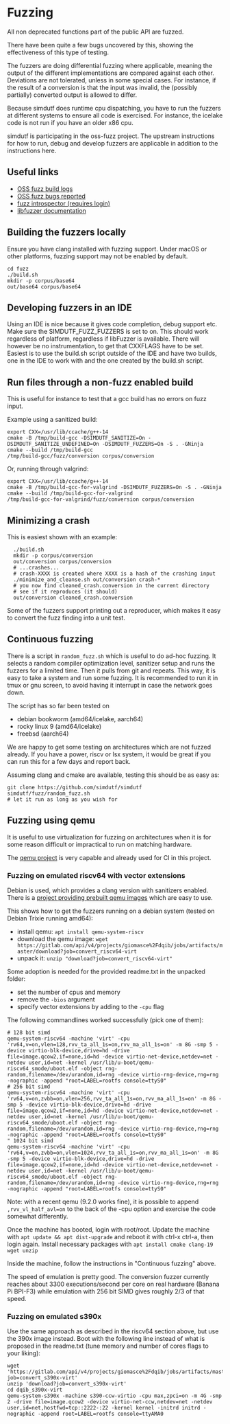 # Fuzzing

All non deprecated functions part of the public API are fuzzed.

There have been quite a few bugs uncovered by this,
showing the effectiveness of this type of testing.

The fuzzers are doing differential fuzzing where applicable, meaning the output
of the different implementations are compared against each other. Deviations
are not tolerated, unless in some special cases. For instance, if the result of
a conversion is that the input was invalid, the (possibly partially) converted
output is allowed to differ.

Because simdutf does runtime cpu dispatching, you have to run the fuzzers at
different systems to ensure all code is exercised. For instance, the icelake
code is not run if you have an older x86 cpu.

simdutf is participating in the oss-fuzz project. The upstream instructions for
how to run, debug and develop fuzzers are applicable in addition to the
instructions here.

## Useful links
 - [OSS fuzz build logs](https://oss-fuzz-build-logs.storage.googleapis.com/index.html#simdutf)
 - [OSS fuzz bugs reported](https://bugs.chromium.org/p/oss-fuzz/issues/list?sort=-id&q=proj%3Dsimdutf)
 - [fuzz introspector (requires login)](https://storage.googleapis.com/oss-fuzz-introspector/simdutf/inspector-report/20240816/fuzz_report.html)
 - [libfuzzer documentation](https://llvm.org/docs/LibFuzzer.html)
## Building the fuzzers locally

Ensure you have clang installed with fuzzing support. Under macOS or other platforms, fuzzing support may not be enabled by default.

```shell
cd fuzz
./build.sh
mkdir -p corpus/base64
out/base64 corpus/base64
```

## Developing fuzzers in an IDE
Using an IDE is nice because it gives code completion, debug support etc.
Make sure the SIMDUTF_FUZZ_FUZZERS is set to on. This should work regardless
of platform, regardless if libFuzzer is available. There will however be no
instrumentation, to get that CXXFLAGS have to be set. Easiest is to use the
build.sh script outside of the IDE and have two builds, one in the IDE to work
with and the one created by the build.sh script.

## Run files through a non-fuzz enabled build
This is useful for instance to test that a gcc build has no errors
on fuzz input.

Example using a sanitized build:
```shell
export CXX=/usr/lib/ccache/g++-14
cmake -B /tmp/build-gcc -DSIMDUTF_SANITIZE=On -DSIMDUTF_SANITIZE_UNDEFINED=On -DSIMDUTF_FUZZERS=On -S . -GNinja
cmake --build /tmp/build-gcc
/tmp/build-gcc/fuzz/conversion corpus/conversion
```

Or, running through valgrind:
```shell
export CXX=/usr/lib/ccache/g++-14
cmake -B /tmp/build-gcc-for-valgrind -DSIMDUTF_FUZZERS=On -S . -GNinja
cmake --build /tmp/build-gcc-for-valgrind
/tmp/build-gcc-for-valgrind/fuzz/conversion corpus/conversion
```

## Minimizing a crash
This is easiest shown with an example:
```shell
  ./build.sh
  mkdir -p corpus/conversion
  out/conversion corpus/conversion
  # ...crashes...
  # crash-XXXX is created where XXXX is a hash of the crashing input
  ./minimize_and_cleanse.sh out/conversion crash-*
  # you now find cleaned_crash.conversion in the current directory
  # see if it reproduces (it should)
  out/conversion cleaned_crash.conversion
```

Some of the fuzzers support printing out a reproducer, which makes it easy to
convert the fuzz finding into a unit test.

## Continuous fuzzing

There is a script in `random_fuzz.sh` which is useful to do ad-hoc fuzzing.
It selects a random compiler optimization level, sanitizer setup and runs the
fuzzers for a limited time. Then it pulls from git and repeats. This way, it is
easy to take a system and run some fuzzing. It is recommended to run it in tmux
or gnu screen, to avoid having it interrupt in case the network goes down.

The script has so far been tested on
 - debian bookworm (amd64/icelake, aarch64)
 - rocky linux 9 (amd64/icelake)
 - freebsd (aarch64)

We are happy to get some testing on architectures which are not fuzzed already.
If you have a power, riscv or lsx system, it would be great if you can run this
for a few days and report back.

Assuming clang and cmake are available, testing this should be as easy as:
```shell
git clone https://github.com/simdutf/simdutf
simdutf/fuzz/random_fuzz.sh
# let it run as long as you wish for
```

## Fuzzing using qemu

It is useful to use virtualization for fuzzing on architectures when it
is for some reason difficult or impractical to run on matching hardware.

The [qemu project](https://www.qemu.org/) is very capable and already used for
CI in this project.

### Fuzzing on emulated riscv64 with vector extensions

Debian is used, which provides a clang version with sanitizers enabled. There
is a [project providing prebuilt qemu images](https://people.debian.org/~gio/dqib/)
which are easy to use.

This shows how to get the fuzzers running on a debian system (tested on
Debian Trixie running amd64):

 - install qemu: `apt install qemu-system-riscv`
 - download the qemu image: `wget https://gitlab.com/api/v4/projects/giomasce%2Fdqib/jobs/artifacts/master/download?job=convert_riscv64-virt`
 - unpack it: `unzip "download?job=convert_riscv64-virt"`

Some adoption is needed for the provided readme.txt in the unpacked
folder:

 - set the number of cpus and memory
 - remove the `-bios` argument
 - specify vector extensions by adding to the `-cpu` flag

The following commandlines worked successfully (pick one of them):
```
# 128 bit simd
qemu-system-riscv64 -machine 'virt' -cpu 'rv64,v=on,vlen=128,rvv_ta_all_1s=on,rvv_ma_all_1s=on' -m 8G -smp 5 -device virtio-blk-device,drive=hd -drive file=image.qcow2,if=none,id=hd -device virtio-net-device,netdev=net -netdev user,id=net -kernel /usr/lib/u-boot/qemu-riscv64_smode/uboot.elf -object rng-random,filename=/dev/urandom,id=rng -device virtio-rng-device,rng=rng -nographic -append "root=LABEL=rootfs console=ttyS0"
# 256 bit simd
qemu-system-riscv64 -machine 'virt' -cpu 'rv64,v=on,zvbb=on,vlen=256,rvv_ta_all_1s=on,rvv_ma_all_1s=on' -m 8G -smp 5 -device virtio-blk-device,drive=hd -drive file=image.qcow2,if=none,id=hd -device virtio-net-device,netdev=net -netdev user,id=net -kernel /usr/lib/u-boot/qemu-riscv64_smode/uboot.elf -object rng-random,filename=/dev/urandom,id=rng -device virtio-rng-device,rng=rng -nographic -append "root=LABEL=rootfs console=ttyS0"
" 1024 bit simd
qemu-system-riscv64 -machine 'virt' -cpu 'rv64,v=on,zvbb=on,vlen=1024,rvv_ta_all_1s=on,rvv_ma_all_1s=on' -m 8G -smp 5 -device virtio-blk-device,drive=hd -drive file=image.qcow2,if=none,id=hd -device virtio-net-device,netdev=net -netdev user,id=net -kernel /usr/lib/u-boot/qemu-riscv64_smode/uboot.elf -object rng-random,filename=/dev/urandom,id=rng -device virtio-rng-device,rng=rng -nographic -append "root=LABEL=rootfs console=ttyS0"
```

Note: with a recent qemu (9.2.0 works fine), it is possible to append
`,rvv_vl_half_avl=on` to the back of the -cpu option and exercise the code
somewhat differently.

Once the machine has booted, login with root/root. Update the machine with `apt
update && apt dist-upgrade` and reboot it with ctrl-x ctrl-a, then login again.
Install necessary packages with `apt install cmake clang-19 wget unzip`

Inside the machine, follow the instructions in "Continuous fuzzing" above.

The speed of emulation is pretty good. The conversion fuzzer currently reaches
about 3300 executions/second per core on real hardware (Banana Pi BPI-F3) while
emulation with 256 bit SIMD gives roughly 2/3 of that speed.

### Fuzzing on emulated s390x

Use the same approach as described in the riscv64 section above, but use the 390x image instead. Boot with the following line instead of what is proposed in the readme.txt (tune memory and number of cores flags to your liking):

```
wget 'https://gitlab.com/api/v4/projects/giomasce%2Fdqib/jobs/artifacts/master/download?job=convert_s390x-virt'
unzip 'download?job=convert_s390x-virt'
cd dqib_s390x-virt
qemu-system-s390x -machine s390-ccw-virtio -cpu max,zpci=on -m 4G -smp 2 -drive file=image.qcow2 -device virtio-net-ccw,netdev=net -netdev user,id=net,hostfwd=tcp::2222-:22 -kernel kernel -initrd initrd -nographic -append root=LABEL=rootfs console=ttyAMA0
```
